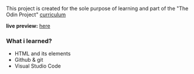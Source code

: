 This project is created for the sole purpose of learning and part of the "The Odin Project" [curriculum](https://www.theodinproject.com/)

**live preview:** [here](https://sisyphus6ix.github.io/recipe/)

### What i learned? ###
- HTML and its elements
- Github & git
- Visual Studio Code
